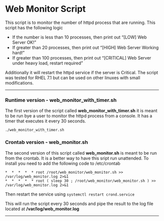 # Web Monitor Script

This script is to monitor the number of httpd process that are running. This script has the following logic

  * If the number is less than 10 processes, then print out “[LOW] Web Server OK!”
  * If greater than 20 processes, then print out “[HIGH] Web Server Working hard!”
  * If greater than 100 processes, then print out “[CRITICAL] Web Server under heavy load, restart required”

Additionally it will restart the httpd service if the server is Critical.  The script was tested for RHEL 7.1 but
can be used on other linuxes with small modifications.

---

### Runtime version - web_monitor_with_timer.sh

The first version of the script called **web_monitor_with_timer.sh** it is meant to be run bye a user to monitor the httpd process from a console. It has a timer that executes it every 30 seconds.

```
./web_monitor_with_timer.sh
```

### Crontab version - web_monitor.sh

The second version of this script called **web_monitor.sh** is meant to be run from the crontab. It is a better way to have this sript run unattended. To install you need to add the following code to /etc/crontab

```
*  *  *  *  * root /root/web_monitor/web_monitor.sh >> /var/log/web_monitor.log 2>&1
*  *  *  *  * root ( sleep 30 ; /root/web_monitor/web_monitor.sh ) >> /var/log/web_monitor.log 2>&1 
```

Then restart the service using `systemctl restart crond.service` 

This will run the script every 30 seconds and pipe the result to the log file located at **/var/log/web_monitor.log**

---
